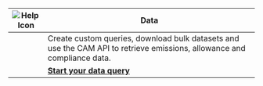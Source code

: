 | ![Help Icon](https://api.epa.gov/easey/dev/content-mgmt/images/icon-data.svg) | Data                                                                                                                    |
| ----------------------------------------------------------------------------- | ----------------------------------------------------------------------------------------------------------------------- |
|                                                                               | Create custom queries, download bulk datasets and use the CAM API to retrieve emissions, allowance and compliance data. |
|                                                                               | **[Start your data query](https://campd-dev.app.cloud.gov/data/custom-data-download "Link")**                           |
